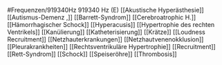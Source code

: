 #Frequenzen/919340Hz
919340 Hz (E)
[[Akustische Hyperästhesie]]
[[Autismus-Demenz ,]]
[[Barrett-Syndrom]]
[[Cerebroatrophic H.]]
[[Hämorrhagischer Schock]]
[[Hyperacusis]]
[[Hypertrophie des rechten Ventrikels]]
[[Kanülierung]]
[[Katheterisierung]]
[[Krätze]]
[[Loudness Recruitment]]
[[Netzhauterkrankungen]]
[[Netzhautvenenokklusion]]
[[Pleurakrankheiten]]
[[Rechtsventrikuläre Hypertrophie]]
[[Recruitment]]
[[Rett-Syndrom]]
[[Schock]]
[[Speiseröhre]]
[[Thrombosis]]